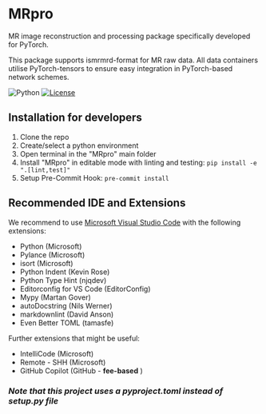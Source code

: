 # MRpro
MR image reconstruction and processing package specifically developed for PyTorch.

This package supports ismrmrd-format for MR raw data. All data containers utilise PyTorch-tensors to ensure easy integration in PyTorch-based network schemes.

![Python](https://img.shields.io/badge/python-3.10+-blue)
[![License](https://img.shields.io/badge/License-Apache%202.0-blue.svg)](https://opensource.org/licenses/Apache-2.0)


## Installation for developers

1. Clone the repo
2. Create/select a python environment
3. Open terminal in the "MRpro" main folder
4. Install "MRpro" in editable mode with linting and testing: ``` pip install -e ".[lint,test]" ```
5. Setup Pre-Commit Hook: ``` pre-commit install ```

## Recommended IDE and Extensions

We recommend to use [Microsoft Visual Studio Code](https://code.visualstudio.com/download) with the following extensions:

- Python (Microsoft)
- Pylance (Microsoft)
- isort (Microsoft)
- Python Indent (Kevin Rose)
- Python Type Hint (njqdev)
- Editorconfig for VS Code (EditorConfig)
- Mypy (Martan Gover)
- autoDocstring (Nils Werner)
- markdownlint (David Anson)
- Even Better TOML (tamasfe)

Further extensions that might be useful:

- IntelliCode (Microsoft)
- Remote - SHH (Microsoft)
- GitHub Copilot (GitHub - **fee-based** )

### *Note that this project uses a pyproject.toml instead of setup.py file*
